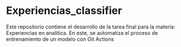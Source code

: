 # Experiencias_classifier
Este repositorio contiene el desarrollo de la tarea final para la materia: Experiencias en analitica. En este, se automatiza el proceso de entrenamiento de un modelo con Git Actions
